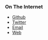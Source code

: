 ### On The Internet

- [Github](https://github.com/bketelsen)
- [Twitter](https://twitter.com/bketelsen)
- [Email](mailto://mail@bjk.fyi)
- [Web](https://www.brianketelsen.com)
